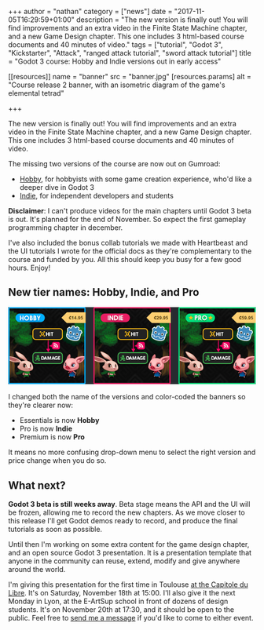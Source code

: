 +++
author = "nathan"
category = ["news"]
date = "2017-11-05T16:29:59+01:00"
description = "The new version is finally out! You will find improvements and an extra video in the Finite State Machine chapter, and a new Game Design chapter. This one includes 3 html-based course documents and 40 minutes of video."
tags = ["tutorial", "Godot 3", "Kickstarter", "Attack", "ranged attack tutorial", "sword attack tutorial"]
title = "Godot 3 course: Hobby and Indie versions out in early access"

[[resources]]
  name = "banner"
  src = "banner.jpg"
  [resources.params]
    alt = "Course release 2 banner, with an isometric diagram of the game's elemental tetrad"

+++


The new version is finally out! You will find improvements and an extra video in the Finite State Machine chapter, and a new Game Design chapter. This one includes 3 html-based course documents and 40 minutes of video.

The missing two versions of the course are now out on Gumroad:

- [Hobby](//gumroad.com/l/vmPA), for hobbyists with some game creation experience, who'd like a deeper dive in Godot 3
- [Indie](//gumroad.com/l/XEULZ), for independent developers and students

**Disclaimer**: I can't produce videos for the main chapters until Godot 3 beta is out. It's planned for the end of November. So expect the first gameplay programming chapter in december.

I've also included the bonus collab tutorials we made with Heartbeast and the UI tutorials I wrote for the official docs as they're complementary to the course and funded by you. All this should keep you busy for a few good hours. Enjoy!

## New tier names: Hobby, Indie, and Pro

![The 3 new banners for hobby, indie and pro tiers with blue, pink and green outlines](new-gumroad-banners.png)

I changed both the name of the versions and color-coded the banners so they're clearer now:

- Essentials is now **Hobby**
- Pro is now **Indie**
- Premium is now **Pro**

It means no more confusing drop-down menu to select the right version and price change when you do so.

## What next?

**Godot 3 beta is still weeks away**. Beta stage means the API and the UI will be frozen, allowing me to record the new chapters. As we move closer to this release I'll get Godot demos ready to record, and produce the final tutorials as soon as possible.

Until then I'm working on some extra content for the game design chapter, and an open source Godot 3 presentation. It is a presentation template that anyone in the community can reuse, extend, modify and give anywhere around the world.

I'm giving this presentation for the first time in Toulouse [at the Capitole du Libre](//2017.capitoledulibre.org/programme/#developpez-des-jeux-video-pros-a-laide-du-libre). It's on Saturday, November 18th at 15:00. I'll also give it the next Monday in Lyon, at the E-ArtSup school in front of dozens of design students. It's on November 20th at 17:30, and it should be open to the public. Feel free to [send me a message](//twitter.com/NathanGDQuest) if you'd like to come to either event.
